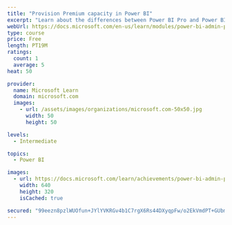 ```yaml
---
title: "Provision Premium capacity in Power BI"
excerpt: "Learn about the differences between Power BI Pro and Power BI Premium, and how Power BI Premium manages capacity resources."
webUrl: https://docs.microsoft.com/en-us/learn/modules/power-bi-admin-premium/
type: course
price: Free
length: PT19M
ratings:
  count: 1
  average: 5
heat: 50

provider:
  name: Microsoft Learn
  domain: microsoft.com
  images:
    - url: /assets/images/organizations/microsoft.com-50x50.jpg
      width: 50
      height: 50

levels:
  - Intermediate

topics:
  - Power BI

images:
  - url: https://docs.microsoft.com/learn/achievements/power-bi-admin-premium-social.png
    width: 640
    height: 320
    isCached: true

secured: "99eezn8pzlWUOfun+JYlYVKRGv4b1C7rgX6Rs44DXyqpFw/o2EkVmdPT+GUbm0XYR8KBu4QMMc7fRXolGqgo534fLAabU93064FZZETen7aNQjvP3nkowHTReZ22SpyX2TglldBs+Ks2kUIXfoHlBd+/OrdlIZM9Ef7IgOOQjBH2kFefC+8bYIsOPS9Dp/uOlKZvNl1yOaMGbc/yGkmiXOasiO/9hHxgoU8C/sDxG2XmBROusrrKHfLpJwcFyCtngrO9QV2Yx0UnE/h387SWwqO9o5bNru8TevzzJuOJHlpnGFYYDkPTRi2OnLwyAH6YOzawWZyABx6V9XDjpg3IeTBePY1am2BtJS236yTMY5hh+ivKyvwG3Zhnjd7BYy4epZZDNgmqv58ih14akemCcg==;f09zvJ158i62y6oS3aEdfw=="
---
```


